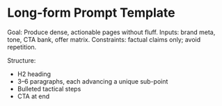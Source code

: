 # Long-form Prompt Template
Goal: Produce dense, actionable pages without fluff.
Inputs: brand meta, tone, CTA bank, offer matrix.
Constraints: factual claims only; avoid repetition.

Structure:
- H2 heading
- 3–6 paragraphs, each advancing a unique sub-point
- Bulleted tactical steps
- CTA at end
